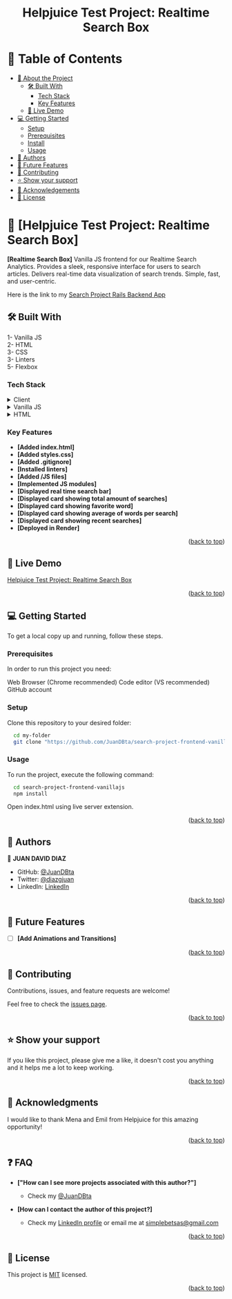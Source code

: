 <a name="readme-top"></a>

<div align="center">

<h1><b>Helpjuice Test Project: Realtime Search Box</b></h1>
 

</div>

# 📗 Table of Contents

- [📖 About the Project](#about-project)
  - [🛠 Built With](#built-with)
    - [Tech Stack](#tech-stack)
    - [Key Features](#key-features)
  - [🚀 Live Demo](#live-demo)
- [💻 Getting Started](#getting-started)
  - [Setup](#setup)
  - [Prerequisites](#prerequisites)
  - [Install](#install)
  - [Usage](#usage)
- [👥 Authors](#authors)
- [🔭 Future Features](#future-features)
- [🤝 Contributing](#contributing)
- [⭐️ Show your support](#support)
- [🙏 Acknowledgements](#acknowledgements)
- [📝 License](#license)


# 📖 [Helpjuice Test Project: Realtime Search Box] <a name="about-project"></a>

**[Realtime Search Box]** Vanilla JS frontend for our Realtime Search Analytics. Provides a sleek, responsive interface for users to search articles. Delivers real-time data visualization of search trends. Simple, fast, and user-centric.

Here is the link to my [Search Project Rails Backend App](https://github.com/JuanDBta/search-project-backend-rails)


## 🛠 Built With <a name="built-with"></a>
1- Vanilla JS<br>
2- HTML<br>
3- CSS<br>
3- Linters<br>
5- Flexbox<br>

### Tech Stack <a name="tech-stack"></a>

<details>
  <summary>Client</summary>
  <ul>
    <li><a href="https://helpjuice.com/">Helpjuice</a></li>
  </ul>
</details>

<details>
<summary>Vanilla JS</summary>
  <ul>
    <li><a href="http://www.ecmascript.org/">Vanilla JS</a></li>
  </ul>
</details>

<details>
<summary>HTML</summary>
  <ul>
    <li><a href="https://html.spec.whatwg.org/">HTML</a></li>
  </ul>
</details>

### Key Features <a name="key-features"></a>

- **[Added index.html]**
- **[Added styles.css]**
- **[Added .gitignore]**
- **[Installed linters]**
- **[Added /JS files]**
- **[Implemented JS modules]**
- **[Displayed real time search bar]**
- **[Displayed card showing total amount of searches]**
- **[Displayed card showing favorite word]**
- **[Displayed card showing average of words per search]**
- **[Displayed card showing recent searches]**
- **[Deployed in Render]**

<p align="right">(<a href="#readme-top">back to top</a>)</p>

## 🚀 Live Demo <a name="live-demo"></a>

<a href="https://github.com/JuanDBta/search-project-frontend-vanillajs">Helpjuice Test Project: Realtime Search Box</a>

<p align="right">(<a href="#readme-top">back to top</a>)</p>

## 💻 Getting Started <a name="getting-started"></a>

To get a local copy up and running, follow these steps.

### Prerequisites

In order to run this project you need:

Web Browser (Chrome recommended)
Code editor (VS recommended)
GitHub account

### Setup

Clone this repository to your desired folder:

```sh
  cd my-folder
  git clone "https://github.com/JuanDBta/search-project-frontend-vanillajs.git"
```
### Usage

To run the project, execute the following command:

```sh
  cd search-project-frontend-vanillajs
  npm install
```

Open index.html using live server extension.

<p align="right">(<a href="#readme-top">back to top</a>)</p>

## 👥 Authors <a name="authors"></a>

👤 **JUAN DAVID DIAZ**

- GitHub: [@JuanDBta](https://github.com/JuanDBta)
- Twitter: [@diazgjuan](https://twitter.com/diazgjuan)
- LinkedIn: [LinkedIn](https://www.linkedin.com/in/simplebet)

<p align="right">(<a href="#readme-top">back to top</a>)</p>

## 🔭 Future Features <a name="future-features"></a>

- [ ] **[Add Animations and Transitions]**

<p align="right">(<a href="#readme-top">back to top</a>)</p>

## 🤝 Contributing <a name="contributing"></a>

Contributions, issues, and feature requests are welcome!

Feel free to check the [issues page](../../issues/).

<p align="right">(<a href="#readme-top">back to top</a>)</p>

## ⭐️ Show your support <a name="support"></a>

If you like this project, please give me a like, it doesn't cost you anything and it helps me a lot to keep working.

<p align="right">(<a href="#readme-top">back to top</a>)</p>

## 🙏 Acknowledgments <a name="acknowledgements"></a>

I would like to thank Mena and Emil from Helpjuice for this amazing opportunity!

<p align="right">(<a href="#readme-top">back to top</a>)</p>

## ❓ FAQ <a name="faq"></a>

- **["How can I see more projects associated with this author?"]**

  - Check my [@JuanDBta](https://github.com/JuanDBta)

- **[How can I contact the author of this project?]**

  - Check my [LinkedIn profile](https://linkedin.com/in/simplebet/) or email me at simplebetsas@gmail.com
  
<p align="right">(<a href="#readme-top">back to top</a>)</p>

## 📝 License <a name="license"></a>

This project is [MIT](./LICENSE) licensed.

<p align="right">(<a href="#readme-top">back to top</a>)</p>
 